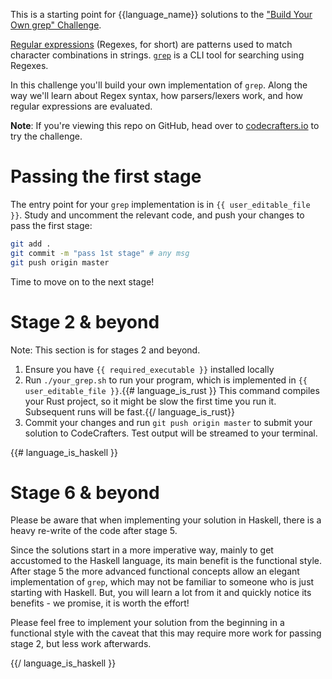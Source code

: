 This is a starting point for {{language_name}} solutions to the
["Build Your Own grep" Challenge](https://app.codecrafters.io/courses/grep/overview).

[Regular expressions](https://en.wikipedia.org/wiki/Regular_expression) (Regexes, for short) are patterns used to
match character combinations in strings. [`grep`](https://en.wikipedia.org/wiki/Grep) is a CLI tool for searching
using Regexes.

In this challenge you'll build your own implementation of `grep`. Along the way we'll learn about Regex syntax, how
parsers/lexers work, and how regular expressions are evaluated.

**Note**: If you're viewing this repo on GitHub, head over to [codecrafters.io](https://codecrafters.io) to try the challenge.

# Passing the first stage

The entry point for your `grep` implementation is in `{{ user_editable_file }}`. Study and uncomment the relevant code, and
push your changes to pass the first stage:

``` sh
git add .
git commit -m "pass 1st stage" # any msg
git push origin master
```

Time to move on to the next stage!

# Stage 2 & beyond

Note: This section is for stages 2 and beyond.

1. Ensure you have `{{ required_executable }}` installed locally
1. Run `./your_grep.sh` to run your program, which is implemented in
   `{{ user_editable_file }}`.{{# language_is_rust }} This command compiles your
   Rust project, so it might be slow the first time you run it. Subsequent runs
   will be fast.{{/ language_is_rust}}
1. Commit your changes and run `git push origin master` to submit your solution
   to CodeCrafters. Test output will be streamed to your terminal.

{{# language_is_haskell }}
# Stage 6 & beyond

Please be aware that when implementing your solution in Haskell, there is a heavy re-write of the code after stage 5.

Since the solutions start in a more imperative way, mainly to get accustomed to the Haskell language, its main benefit is the functional style.
After stage 5 the more advanced functional concepts allow an elegant implementation of `grep`, which may not be familiar to someone who is just starting with Haskell.
But, you will learn a lot from it and quickly notice its benefits - we promise, it is worth the effort!

Please feel free to implement your solution from the beginning in a functional style with the caveat that this may require more work for passing stage 2, but less work afterwards.

{{/ language_is_haskell }}
